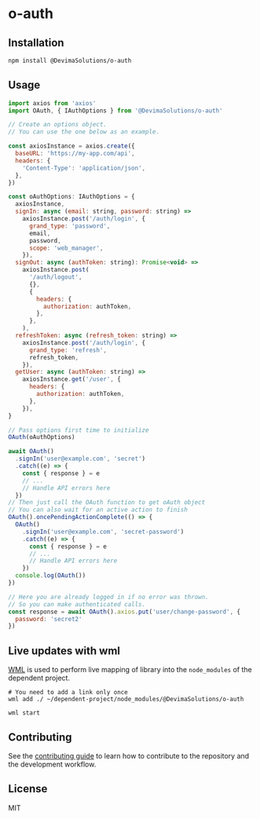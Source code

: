 # o-auth



## Installation

```sh
npm install @DevimaSolutions/o-auth
```

## Usage

```js
import axios from 'axios'
import OAuth, { IAuthOptions } from '@DevimaSolutions/o-auth'

// Create an options object.
// You can use the one below as an example.

const axiosInstance = axios.create({
  baseURL: 'https://my-app.com/api',
  headers: {
    'Content-Type': 'application/json',
  },
})

const oAuthOptions: IAuthOptions = {
  axiosInstance,
  signIn: async (email: string, password: string) =>
    axiosInstance.post('/auth/login', {
      grand_type: 'password',
      email,
      password,
      scope: 'web_manager',
    }),
  signOut: async (authToken: string): Promise<void> =>
    axiosInstance.post(
      '/auth/logout',
      {},
      {
        headers: {
          authorization: authToken,
        },
      },
    ),
  refreshToken: async (refresh_token: string) =>
    axiosInstance.post('/auth/login', {
      grand_type: 'refresh',
      refresh_token,
    }),
  getUser: async (authToken: string) =>
    axiosInstance.get('/user', {
      headers: {
        authorization: authToken,
      },
    }),
}

// Pass options first time to initialize
OAuth(oAuthOptions)

await OAuth()
  .signIn('user@example.com', 'secret')
  .catch((e) => {
    const { response } = e
    // ...
    // Handle API errors here
  })
// Then just call the OAuth function to get oAuth object
// You can also wait for an active action to finish
OAuth().oncePendingActionComplete(() => {
  OAuth()
    .signIn('user@example.com', 'secret-password')
    .catch((e) => {
      const { response } = e
      // ...
      // Handle API errors here
    })
  console.log(OAuth())
})

// Here you are already logged in if no error was thrown.
// So you can make authenticated calls.
const response = await OAuth().axios.put('user/change-password', {
  password: 'secret2'
})
```

## Live updates with wml

[WML](https://github.com/wix/wml) is used to perform live mapping of library
into the `node_modules` of the dependent project.

```
# You need to add a link only once
wml add ./ ~/dependent-project/node_modules/@DevimaSolutions/o-auth

wml start
```

## Contributing

See the [contributing guide](CONTRIBUTING.md) to learn how to contribute to the repository and the development workflow.

## License

MIT
